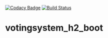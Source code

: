 [![Codacy Badge](https://api.codacy.com/project/badge/Grade/4738be2380a144789eea524f28e4754a)](https://www.codacy.com/app/mailgva/votingsystem_h2?utm_source=github.com&amp;utm_medium=referral&amp;utm_content=mailgva/votingsystem_h2&amp;utm_campaign=Badge_Grade)
[![Build Status](https://travis-ci.org/mailgva/votingsystem_h2_boot.svg?branch=master)](https://travis-ci.org/mailgva/votingsystem_h2_boot)
# votingsystem_h2_boot
